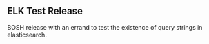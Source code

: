 ## ELK Test Release

BOSH release with an errand to test the existence of query strings in elasticsearch.
